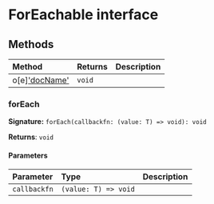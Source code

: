 # ForEachable interface













## Methods

| Method	   |  Returns	| Description|
|:-------------|:-------|:-----------|
|o[e]['docName'](foreach(callbackfn))      | `void` |  |




### forEach



**Signature:** ``forEach(callbackfn: (value: T) => void): void``

**Returns**: `void`



#### Parameters


| Parameter	   | Type    | Description |
|:-------------|:---------------|:------------|
| `callbackfn`    | `(value: T) => void` |  |


